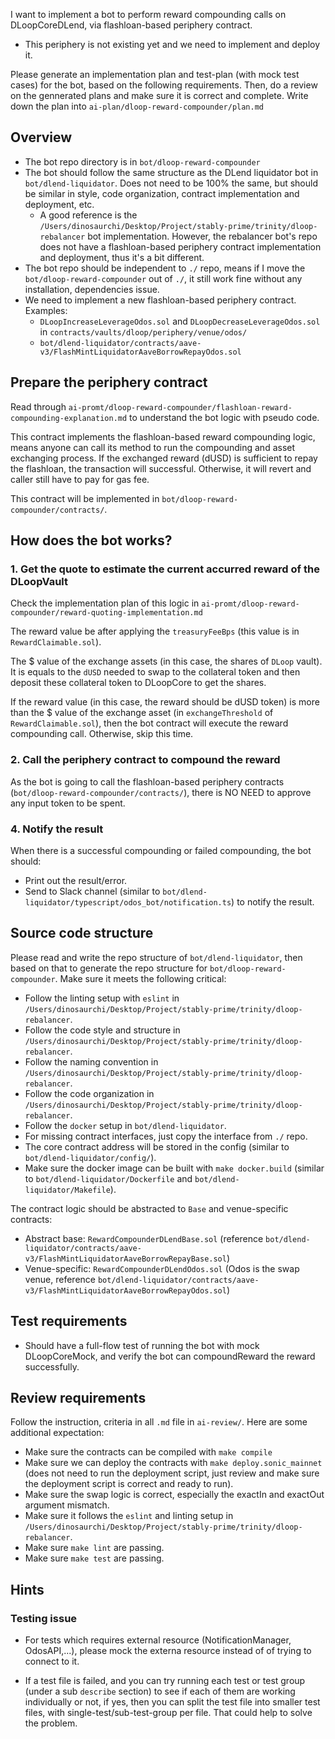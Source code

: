 I want to implement a bot to perform reward compounding calls on DLoopCoreDLend, via flashloan-based periphery contract.

- This periphery is not existing yet and we need to implement and deploy it.

Please generate an implementation plan and test-plan (with mock test cases) for the bot, based on the following requirements. Then, do a review on the gennerated plans and make sure it is correct and complete. Write down the plan into `ai-plan/dloop-reward-compounder/plan.md`

## Overview

- The bot repo directory is in `bot/dloop-reward-compounder`
- The bot should follow the same structure as the DLend liquidator bot in `bot/dlend-liquidator`. Does not need to be 100% the same, but should be similar in style, code organization, contract implementation and deployment, etc.
  - A good reference is the `/Users/dinosaurchi/Desktop/Project/stably-prime/trinity/dloop-rebalancer` bot implementation. However, the rebalancer bot's repo does not have a flashloan-based periphery contract implementation and deployment, thus it's a bit different.
- The bot repo should be independent to `./` repo, means if I move the `bot/dloop-reward-compounder` out of `./`, it still work fine without any installation, dependencies issue.
- We need to implement a new flashloan-based periphery contract. Examples:
  - `DLoopIncreaseLeverageOdos.sol` and `DLoopDecreaseLeverageOdos.sol` in `contracts/vaults/dloop/periphery/venue/odos/`
  - `bot/dlend-liquidator/contracts/aave-v3/FlashMintLiquidatorAaveBorrowRepayOdos.sol`

## Prepare the periphery contract

Read through `ai-promt/dloop-reward-compounder/flashloan-reward-compounding-explanation.md` to understand the bot logic with pseudo code.

This contract implements the flashloan-based reward compounding logic, means anyone can call its method to run the compounding and asset exchanging process. If the exchanged reward (dUSD) is sufficient to repay the flashloan, the transaction will successful. Otherwise, it will revert and caller still have to pay for gas fee.

This contract will be implemented in `bot/dloop-reward-compounder/contracts/`.

## How does the bot works?

### 1. Get the quote to estimate the current accurred reward of the DLoopVault

Check the implementation plan of this logic in `ai-promt/dloop-reward-compounder/reward-quoting-implementation.md`

The reward value be after applying the `treasuryFeeBps` (this value is in `RewardClaimable.sol`).

The $ value of the exchange assets (in this case, the shares of `DLoop` vault). It is equals to the `dUSD` needed to swap to the collateral token and then deposit these collateral token to DLoopCore to get the shares.

If the reward value (in this case, the reward should be dUSD token) is more than the $ value of the exchange asset (in `exchangeThreshold` of `RewardClaimable.sol`), then the bot contract will execute the reward compounding call. Otherwise, skip this time.

### 2. Call the periphery contract to compound the reward

As the bot is going to call the flashloan-based periphery contracts (`bot/dloop-reward-compounder/contracts/`), there is NO NEED to approve any input token to be spent.

### 4. Notify the result

When there is a successful compounding or failed compounding, the bot should:

- Print out the result/error.
- Send to Slack channel (similar to `bot/dlend-liquidator/typescript/odos_bot/notification.ts`) to notify the result.

## Source code structure

Please read and write the repo structure of `bot/dlend-liquidator`, then based on that to generate the repo structure for `bot/dloop-reward-compounder`. Make sure it meets the following critical:

- Follow the linting setup with `eslint` in `/Users/dinosaurchi/Desktop/Project/stably-prime/trinity/dloop-rebalancer`.
- Follow the code style and structure in `/Users/dinosaurchi/Desktop/Project/stably-prime/trinity/dloop-rebalancer`.
- Follow the naming convention in `/Users/dinosaurchi/Desktop/Project/stably-prime/trinity/dloop-rebalancer`.
- Follow the code organization in `/Users/dinosaurchi/Desktop/Project/stably-prime/trinity/dloop-rebalancer`.
- Follow the `docker` setup in `bot/dlend-liquidator`.
- For missing contract interfaces, just copy the interface from `./` repo.
- The core contract address will be stored in the config (similar to `bot/dlend-liquidator/config/`).
- Make sure the docker image can be built with `make docker.build` (similar to `bot/dlend-liquidator/Dockerfile` and `bot/dlend-liquidator/Makefile`).

The contract logic should be abstracted to `Base` and venue-specific contracts:

- Abstract base: `RewardCompounderDLendBase.sol` (reference `bot/dlend-liquidator/contracts/aave-v3/FlashMintLiquidatorAaveBorrowRepayBase.sol`)
- Venue-specific: `RewardCompounderDLendOdos.sol` (Odos is the swap venue, reference `bot/dlend-liquidator/contracts/aave-v3/FlashMintLiquidatorAaveBorrowRepayOdos.sol`)

## Test requirements

- Should have a full-flow test of running the bot with mock DLoopCoreMock, and verify the bot can compoundReward the reward successfully.

## Review requirements

Follow the instruction, criteria in all `.md` file in `ai-review/`. Here are some additional expectation:

- Make sure the contracts can be compiled with `make compile`
- Make sure we can deploy the contracts with `make deploy.sonic_mainnet` (does not need to run the deployment script, just review and make sure the deployment script is correct and ready to run).
- Make sure the swap logic is correct, especially the exactIn and exactOut argument mismatch.
- Make sure it follows the `eslint` and linting setup in `/Users/dinosaurchi/Desktop/Project/stably-prime/trinity/dloop-rebalancer`.
- Make sure `make lint` are passing.
- Make sure `make test` are passing.

## Hints

### Testing issue

- For tests which requires external resource (NotificationManager, OdosAPI,...), please mock the externa resource instead of of trying to connect to it.

- If a test file is failed, and you can try running each test or test group (under a sub `describe` section) to see if each of them are working individually or not, if yes, then you can split the test file into smaller test files, with single-test/sub-test-group per file. That could help to solve the problem.
